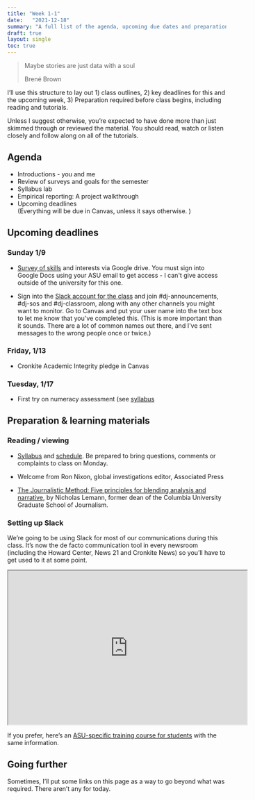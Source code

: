 ```yaml
---
title: "Week 1-1"
date:   "2021-12-18"
summary: "A full list of the agenda, upcoming due dates and preparation required for the first day of class"
draft: true
layout: single
toc: true
--- 
```



  <blockquote class="blockquote">
    <p>Maybe stories are just data with a soul</p>
    <span> Brené Brown </span>
  </blockquote>
  

I’ll use this structure to lay out 1) class outlines, 2) key deadlines for this and the upcoming week, 3) Preparation required before class begins, including reading and tutorials.

Unless I suggest otherwise, you’re expected to have done more than just skimmed through or reviewed the material. You should read, watch or listen closely and follow along on all of the tutorials.

## Agenda

* Introductions - you and me
* Review of surveys and goals for the semester
* Syllabus lab
* Empirical reporting: A project walkthrough
* Upcoming deadlines <br> (Everything will be due in Canvas, unless it says otherwise. )

## Upcoming deadlines

### Sunday 1/9

* [Survey of skills](https://forms.gle/9eub49FvEbkdYaMY8) and interests via Google drive. You must sign into Google Docs using your ASU email to get access - I can't give access outside of the university for this one.

* Sign into the [Slack account for the class](https://asu-2221-mco510-23712.slack.com/) and join #dj-announcements, #dj-sos and #dj-classroom, along with any other channels you might want to monitor. Go to Canvas and put your user name into the text box to let me know that you've completed this. (This is more important than it sounds. There are a lot of common names out there, and I've sent messages to the wrong people once or twice.)

### Friday, 1/13

* Cronkite Academic Integrity pledge in Canvas

### Tuesday, 1/17

* First try on numeracy assessment (see [syllabus](/syllabus.html/)

## Preparation & learning materials

### Reading / viewing

* [Syllabus](/syllabus.html) and [schedule](/schedule.html). Be prepared to bring questions, comments or complaints to class on Monday.
 
<!--ASU seems to have gotten rid of MediaAmp, and I don't know where the content is now . I'll put it in as a private youtube when I get a chance-->
* Welcome from Ron Nixon, global investigations editor, Associated Press

<!--ASU seems to have gotten rid of MediaAmp, and I don't know where the content is now . I'll put it in as a private youtube when I get a chance
<iframe style="width: 400px; height: 225px; display: inline-block;" title="Video player for Welcome from Ron Nixon" data-media-type="video" src="https://canvas.asu.edu/media_objects_iframe/m-4VJC77uXj5ZPPueQQn9upyk1jsjuCo1Z?type=video" allowfullscreen="allowfullscreen" allow="fullscreen" data-media-id="m-4VJC77uXj5ZPPueQQn9upyk1jsjuCo1Z"></iframe>
-->

* [The Journalistic Method: Five principles for blending analysis and narrative](https://journalistsresource.org/tip-sheets/journalistic-method-tip-sheet-blending-analysis-narrative/), by Nicholas Lemann, former dean of the Columbia University Graduate School of Journalism.

### Setting up Slack

We’re going to be using Slack for most of our communications during this class. It’s now the de facto communication tool in every newsroom (including the Howard Center, News 21 and Cronkite News) so you’ll have to get used to it at some point.

<div>
<iframe style="width: 550px; height: 355px;" title="slackintro.mp4" src="https://player.mediaamp.io/p/U8-EDC/9g3InRHjsuLs/embed/select/media/8xwMqOSYRl_f?form=html" width="550" height="355" sandbox="allow-scripts allow-forms allow-same-origin" allowfullscreen="allowfullscreen" webkitallowfullscreen="webkitallowfullscreen" mozallowfullscreen="mozallowfullscreen" allow="autoplay *"></iframe>
<!-- again, this was in MediaAMP so I don't know how to get at it.-->
</div>

If you prefer, here’s an [ASU-specific training course for students](https://rise.articulatse.com/share/akWX1-IRl6dsbEPHlaHPXcFoe_AlAnXS#/) with the same information.


## Going further
Sometimes, I’ll put some links on this page as a way to go beyond what was required. There aren’t any for today.